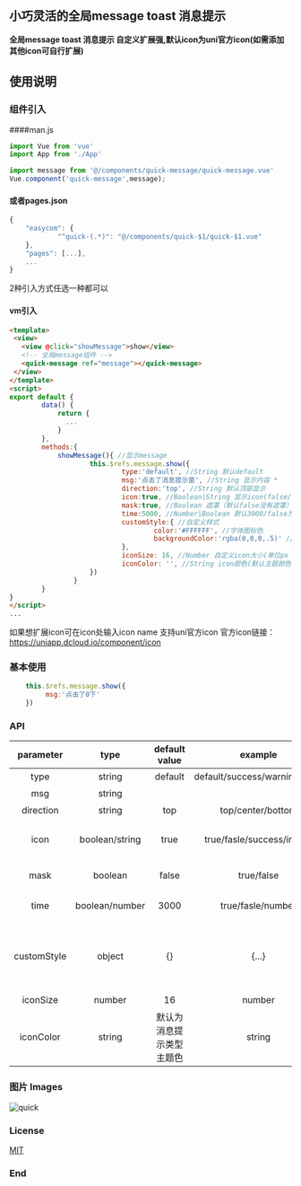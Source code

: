 
## 小巧灵活的全局message toast 消息提示
**全局message toast 消息提示 自定义扩展强,默认icon为uni官方icon(如需添加其他icon可自行扩展)**

## 使用说明
### 组件引入 
####man.js
```javascript
import Vue from 'vue'
import App from './App'

import message from '@/components/quick-message/quick-message.vue'
Vue.component('quick-message',message);
```
#### 或者pages.json
```javascript
{
	"easycom": {
			"^quick-(.*)": "@/components/quick-$1/quick-$1.vue"
	},
	"pages": [...],
	...
}
```

2种引入方式任选一种都可以

#### vm引入
```html
<template>
 <view>
   <view @click="showMessage">show</view>
   <!-- 全局message组件 -->
   <quick-message ref="message"></quick-message>
 </view>
</template>
<script>
export default {
		data() {
			return {
			  ...
			}
		},
		methods:{
			showMessage(){ //显示message
					this.$refs.message.show({
							type:'default', //String 默认default
							msg:'点击了消息提示窗', //String 显示内容 *
							direction:'top', //String 默认顶部显示
							icon:true, //Boolean|String 显示icon(false/true/string 默认显示icon)
							mask:true, //Boolean 遮罩（默认false没有遮罩）
							time:5000, //Number|Boolean 默认3000/false为不自动关闭
							customStyle:{ //自定义样式
									color:'#FFFFFF', //字体图标色
									backgroundColor:'rgba(0,0,0,.5)' //背景色
							}, 
							iconSize: 16, //Number 自定义icon大小(单位px 默认16 设置后会覆盖自定义样式里的设置优先级最高)
							iconColor: '', //String icon颜色(默认主题颜色 设置后会覆盖自定义样式里的设置优先级最高)
					})
				}
		}
}
</script>
...
```
如果想扩展icon可在icon处输入icon name 支持uni官方icon
官方icon链接：<https://uniapp.dcloud.io/component/icon>

### 基本使用
```javascript
    this.$refs.message.show({
		 msg:'点击了0下'
	})
```
### API
| parameter        | type   |  default value  |  example  | description    |
| :-----:   | :-----:  | :-----:  | :-----:  | :-----  |
| type      | string   |   default     |  default/success/warning/error     |  消息提示类型     |
| msg         |   string           |       |       |   提示消息             |
| direction     |   string           |  top     |   top/center/bottom    |   显示方向             |
| icon        |   boolean/string   |  true |  true/fasle/success/info/...  |消息提示icon详情参见https://uniapp.dcloud.io/component/icon 默认为true根据消息类型系统默认icon |
| mask         |   boolean           |   false    |   true/false    |  消息提示遮罩,打开后需要等上一个消息关闭后才能继续点击或其他事件行为        |
| time        |   boolean/number   |  3000 |  true/fasle/number  | 消息提示时间 true为默认3000毫秒，false为关闭时间 (单位毫秒)|
| customStyle         |   object           |   {}    |   {...}    |  自定义样式,可根据自己需求进行样式改变,(注意这里的fontSize(单位rpx),和color也会改变icon的大小及颜色,如果你需要icon自定义可以配置iconSize和iconColor进行单独设置)|
| iconSize   |   number   |  16 |  number  | icon大小 (优先级最高 单位px) |
| iconColor   |   string   |  默认为消息提示类型主题色 |  string  | icon颜色 (优先级最高) |


### 图片 Images
![quick](https://s1.ax1x.com/2020/08/02/athExx.png)

### License
[MIT](https://opensource.org/licenses/MIT)
### End